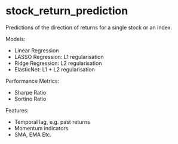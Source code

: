 # stock_return_prediction
Predictions of the direction of returns for a single stock or an index.

Models:
- Linear Regression
- LASSO Regression: L1 regularisation
- Ridge Regression: L2 regularisation
- ElasticNet: L1 + L2 regularisation

Performance Metrics:
- Sharpe Ratio
- Sortino Ratio

Features:
- Temporal lag, e.g. past returns
- Momentum indicators
- SMA, EMA
Etc.
